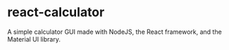 # react-calculator
A simple calculator GUI made with NodeJS, the React framework, and the Material UI library.
